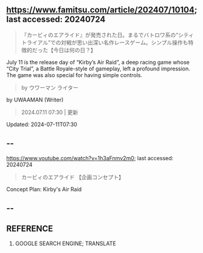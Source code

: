 ## https://www.famitsu.com/article/202407/10104; last accessed: 20240724

> 『カービィのエアライド』が発売された日。まるでバトロワ系の“シティトライアル”での対戦が思い出深い名作レースゲーム。シンプル操作も特徴的だった【今日は何の日？】

July 11 is the release day of “Kirby’s Air Raid”,  a deep racing game whose “City Trial”, a Battle Royale-style of gameplay, left a profound impression. The game was also special for having simple controls.

> by ウワーマン ライター 

by UWAAMAN (Writer)

> 2024.07.11 07:30 | 更新

Updated: 2024-07-11T07:30

## --

https://www.youtube.com/watch?v=1h3aFnmv2m0; last accessed: 20240724

> カービィのエアライド 【企画コンセプト】 

Concept Plan: Kirby's Air Raid

## --

## REFERENCE

1) GOOGLE SEARCH ENGINE; TRANSLATE
